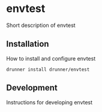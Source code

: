 # envtest
Short description of envtest

## Installation
How to install and configure envtest

```
drunner install drunner/envtest
```

## Development
Instructions for developing envtest
